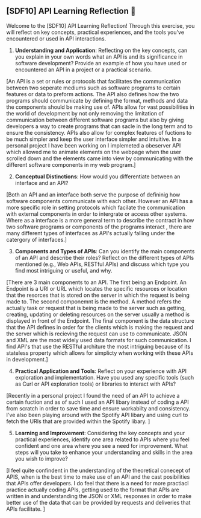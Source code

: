 ## [SDF10] API Learning Reflection 🧠

Welcome to the [SDF10] API Learning Reflection! Through this exercise, you will reflect on key concepts, practical experiences, and the tools you've encountered or used in API interactions.

1. **Understanding and Application**: Reflecting on the key concepts, can you explain in your own words what an API is and its significance in software development? Provide an example of how you have used or encountered an API in a project or a practical scenario.

[An API is a set or rules or protocols that facilitates the communication between two seperate mediums such as software programs to certain features or data to preform actions. The API also defines how the two programs should communicate by defining the format, methods and data the components should be making use of. APIs allow for vast possibilities in the world of development by not only removing the limitation of communication between different software programs but also by giving developers a way to create programs that can sacle in the long term and to ensure the consistency. APIs also allow for complex features of fuctions to be much simpler and keep the user interface simpler and intuitive. In a personal project I have been working on I implemeted a obeserver API which allowed me to animate elements on the webpage when the user scrolled down and the elements came into view by communicating with the different software components in my web program.]

2. **Conceptual Distinctions**: How would you differentiate between an interface and an API? 

[Both an API and an interface both serve the purpose of defininig how software components communicate with each other. However an API has a more specific role in setting protocols which facilate the communication with external components in order to intergrate or access other systems. Where as a interface is a more general term to describe the contract in how two software programs or components of the programs interact , there are many different types of interfaces as API's actually falling under the catergory of interfaces.]

3. **Components and Types of APIs**: Can you identify the main components of an API and describe their roles? Reflect on the different types of APIs mentioned (e.g., Web APIs, RESTful APIs) and discuss which type you find most intriguing or useful, and why.

[There are 3 main components to an API. The first being an Endpoint. An Endpoint is a URI or URL which locates the specific resources or location that the resorces that is stored on the server in which the request is being made to. The second componemnt is the method. A method refers the actually task or request that is being made to the server such as getting, creating, updating or deleting resources on the server usually a method is displayed in front of the Endpoint. The final component is the data structure that the API defines in order for the clients which is making the request and the server which is recieving the request can use to communicate. JSON and XML are the most widely used data formats for such communication. I find API's that use the RESTful architure the most intriguing because of its stateless property which allows for simplicty when working with these APIs in development.]

4. **Practical Application and Tools**: Reflect on your experience with API exploration and implementation. Have you used any specific tools (such as Curl or API exploration tools) or libraries to interact with APIs? 

[Recently in a personal project I found the need of an API to achieve a certain fuction and as of such I used an API libary instead of coding a API from scratch in order to save time and ensure workabilty and consistency. I've also been playing around with the Spotify API libary and using curl to fetch the URIs that are provided within the Spotify libary. ]

5. **Learning and Improvement**: Considering the key concepts and your practical experiences, identify one area related to APIs where you feel confident and one area where you see a need for improvement. What steps will you take to enhance your understanding and skills in the area you wish to improve?

[I feel quite confindent in the understanding of the theoretical conecept of APIS, when is the best time to make use of an API and the cast posibilities that APIs offer developers. I do feel that there is a need for more practiacl practice actually coding APIs, getting used to the format that APIs are written in and understanding the JSON or XML responses in order to make better use of the data that can be provided by requests and deliveries that APIs facilitate. ]